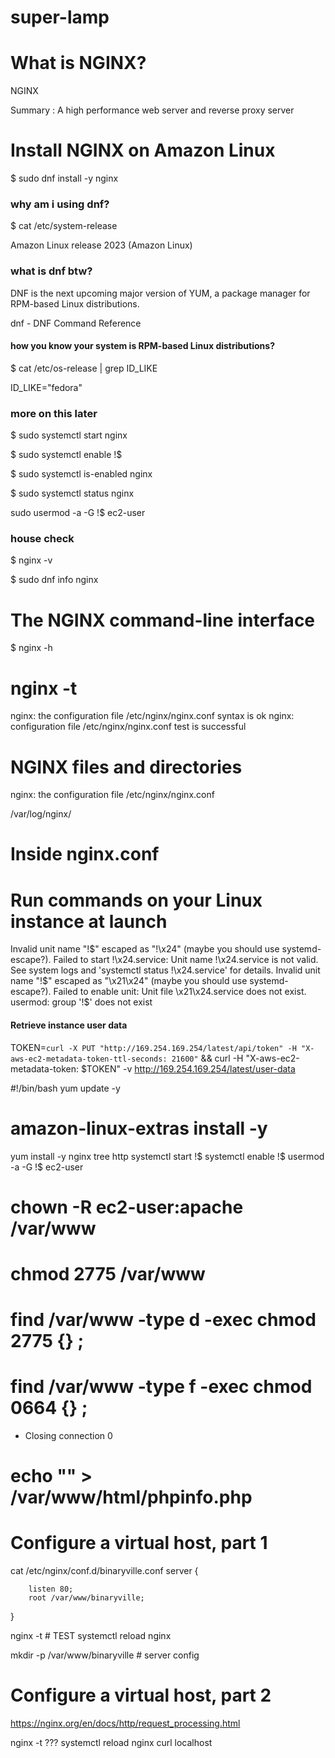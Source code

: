 # super-lamp

# What is NGINX?

NGINX

Summary      : A high performance web server and reverse proxy server


# Install NGINX on Amazon Linux

$ sudo dnf install -y nginx

### why am i using dnf?
$ cat /etc/system-release

Amazon Linux release 2023 (Amazon Linux)

### what is dnf btw?
DNF  is the next upcoming major version of YUM, a package manager for RPM-based Linux distributions.

dnf - DNF Command Reference

#### how you know your system is RPM-based Linux distributions?
$ cat /etc/os-release | grep ID_LIKE

ID_LIKE="fedora"

### more on this later

$ sudo systemctl start nginx

$ sudo systemctl enable !$

$ sudo systemctl is-enabled nginx

$ sudo systemctl status nginx

sudo usermod -a -G !$ ec2-user


### house check

$ nginx -v

$ sudo dnf info nginx




# The NGINX command-line interface

$ nginx -h

# nginx -t
nginx: the configuration file /etc/nginx/nginx.conf syntax is ok
nginx: configuration file /etc/nginx/nginx.conf test is successful

# NGINX files and directories

nginx: the configuration file /etc/nginx/nginx.conf 

/var/log/nginx/


# Inside nginx.conf

# Run commands on your Linux instance at launch

Invalid unit name "!$" escaped as "!\x24" (maybe you should use systemd-escape?).
Failed to start !\x24.service: Unit name !\x24.service is not valid.
See system logs and 'systemctl status !\x24.service' for details.
Invalid unit name "!$" escaped as "\x21\x24" (maybe you should use systemd-escape?).
Failed to enable unit: Unit file \x21\x24.service does not exist.
usermod: group '!$' does not exist



#### Retrieve instance user data
TOKEN=`curl -X PUT "http://169.254.169.254/latest/api/token" -H "X-aws-ec2-metadata-token-ttl-seconds: 21600"` && curl -H "X-aws-ec2-metadata-token: $TOKEN" -v http://169.254.169.254/latest/user-data


#!/bin/bash
yum update -y
# amazon-linux-extras install -y 
yum install -y nginx tree http
systemctl start !$
systemctl enable !$
usermod -a -G !$  ec2-user
# chown -R ec2-user:apache /var/www
# chmod 2775 /var/www
# find /var/www -type d -exec chmod 2775 {} \;
# find /var/www -type f -exec chmod 0664 {} \;
* Closing connection 0
# echo "<?php phpinfo(); ?>" > /var/www/html/phpinfo.php



# Configure a virtual host, part 1

cat /etc/nginx/conf.d/binaryville.conf
server {

        listen 80;
        root /var/www/binaryville;
}

nginx -t # TEST
systemctl reload nginx

mkdir -p /var/www/binaryville # server config 


# Configure a virtual host, part 2

https://nginx.org/en/docs/http/request_processing.html

nginx -t ???
systemctl reload nginx
curl localhost

